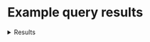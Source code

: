 # Example query results
<details>
  <summary>Results</summary>
  
```
Add example SQL query results here (please include the input queries as well)
```
</details>
